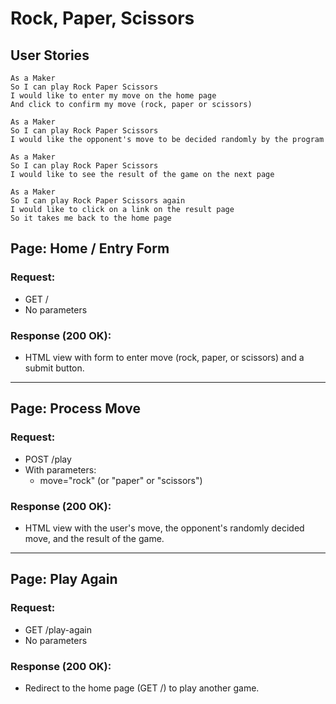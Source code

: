 # Rock, Paper, Scissors

## User Stories

    As a Maker
    So I can play Rock Paper Scissors
    I would like to enter my move on the home page
    And click to confirm my move (rock, paper or scissors)

    As a Maker
    So I can play Rock Paper Scissors
    I would like the opponent's move to be decided randomly by the program

    As a Maker
    So I can play Rock Paper Scissors
    I would like to see the result of the game on the next page

    As a Maker
    So I can play Rock Paper Scissors again
    I would like to click on a link on the result page
    So it takes me back to the home page



## Page: Home / Entry Form

### Request:
- GET /
- No parameters

### Response (200 OK):
- HTML view with form to enter move (rock, paper, or scissors) and a submit button.

---

## Page: Process Move

### Request:
- POST /play
- With parameters:
  - move="rock" (or "paper" or "scissors")

### Response (200 OK):
- HTML view with the user's move, the opponent's randomly decided move, and the result of the game.

---

## Page: Play Again

### Request:
- GET /play-again
- No parameters

### Response (200 OK):
- Redirect to the home page (GET /) to play another game.